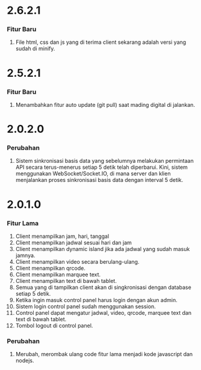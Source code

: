 # 2.6.2.1

### Fitur Baru
1. File html, css dan js yang di terima client sekarang adalah versi yang sudah di minify.

# 2.5.2.1

### Fitur Baru
1. Menambahkan fitur auto update (git pull) saat mading digital di jalankan.

# 2.0.2.0

### Perubahan
1. Sistem sinkronisasi basis data yang sebelumnya melakukan permintaan API secara terus-menerus setiap 5 detik telah diperbarui. Kini, sistem menggunakan WebSocket/Socket.IO, di mana server dan klien menjalankan proses sinkronisasi basis data dengan interval 5 detik.

# 2.0.1.0

### Fitur Lama
1. Client menampilkan jam, hari, tanggal
2. Client menampilkan jadwal sesuai hari dan jam
3. Client menampilkan dynamic island jika ada jadwal yang sudah masuk jamnya.
4. Client menampilkan video secara berulang-ulang.
5. Client menampilkan qrcode.
6. Client menampilkan marquee text.
7. Client menampilkan text di bawah tablet.
8. Semua yang di tampilkan client akan di singkronisasi dengan database setiap 5 detik.
9. Ketika ingin masuk control panel harus login dengan akun admin.
10. Sistem login control panel sudah menggunakan session.
11. Control panel dapat mengatur jadwal, video, qrcode, marquee text dan text di bawah tablet.
12. Tombol logout di control panel.

### Perubahan
1. Merubah, merombak ulang code fitur lama menjadi kode javascript dan nodejs.